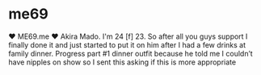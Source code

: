 # me69
❤ ME69.me ❤ Akira Mado. I'm 24 
[f] 23. So after all you guys support I finally done it and just started to put it on him after I had a few drinks at family dinner. Progress part #1 dinner outfit because he told me I couldn’t have nipples on show so I sent this asking if this is more appropriate
